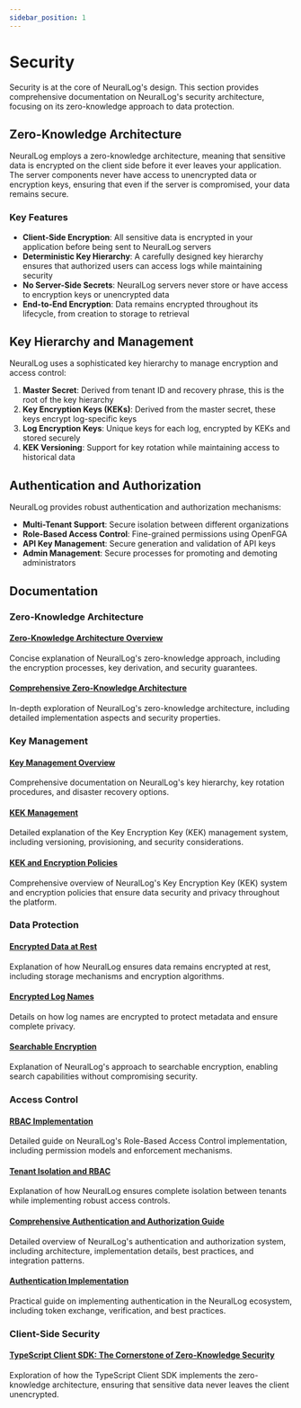 ```yaml
---
sidebar_position: 1
---
```


# Security

Security is at the core of NeuralLog's design. This section provides comprehensive documentation on NeuralLog's security architecture, focusing on its zero-knowledge approach to data protection.

## Zero-Knowledge Architecture

NeuralLog employs a zero-knowledge architecture, meaning that sensitive data is encrypted on the client side before it ever leaves your application. The server components never have access to unencrypted data or encryption keys, ensuring that even if the server is compromised, your data remains secure.

### Key Features

- **Client-Side Encryption**: All sensitive data is encrypted in your application before being sent to NeuralLog servers
- **Deterministic Key Hierarchy**: A carefully designed key hierarchy ensures that authorized users can access logs while maintaining security
- **No Server-Side Secrets**: NeuralLog servers never store or have access to encryption keys or unencrypted data
- **End-to-End Encryption**: Data remains encrypted throughout its lifecycle, from creation to storage to retrieval

## Key Hierarchy and Management

NeuralLog uses a sophisticated key hierarchy to manage encryption and access control:

1. **Master Secret**: Derived from tenant ID and recovery phrase, this is the root of the key hierarchy
2. **Key Encryption Keys (KEKs)**: Derived from the master secret, these keys encrypt log-specific keys
3. **Log Encryption Keys**: Unique keys for each log, encrypted by KEKs and stored securely
4. **KEK Versioning**: Support for key rotation while maintaining access to historical data

## Authentication and Authorization

NeuralLog provides robust authentication and authorization mechanisms:

- **Multi-Tenant Support**: Secure isolation between different organizations
- **Role-Based Access Control**: Fine-grained permissions using OpenFGA
- **API Key Management**: Secure generation and validation of API keys
- **Admin Management**: Secure processes for promoting and demoting administrators

## Documentation

### Zero-Knowledge Architecture

#### [Zero-Knowledge Architecture Overview](./zero-knowledge-architecture.md)
Concise explanation of NeuralLog's zero-knowledge approach, including the encryption processes, key derivation, and security guarantees.

#### [Comprehensive Zero-Knowledge Architecture](./zero-knowledge-architecture-comprehensive.md)
In-depth exploration of NeuralLog's zero-knowledge architecture, including detailed implementation aspects and security properties.

### Key Management

#### [Key Management Overview](./key-management.md)
Comprehensive documentation on NeuralLog's key hierarchy, key rotation procedures, and disaster recovery options.

#### [KEK Management](./kek-management.md)
Detailed explanation of the Key Encryption Key (KEK) management system, including versioning, provisioning, and security considerations.

#### [KEK and Encryption Policies](../architecture/kek-encryption-policies.md)
Comprehensive overview of NeuralLog's Key Encryption Key (KEK) system and encryption policies that ensure data security and privacy throughout the platform.

### Data Protection

#### [Encrypted Data at Rest](./encrypted-data-at-rest.md)
Explanation of how NeuralLog ensures data remains encrypted at rest, including storage mechanisms and encryption algorithms.

#### [Encrypted Log Names](./encrypted-log-names.md)
Details on how log names are encrypted to protect metadata and ensure complete privacy.

#### [Searchable Encryption](./searchable-encryption.md)
Explanation of NeuralLog's approach to searchable encryption, enabling search capabilities without compromising security.

### Access Control

#### [RBAC Implementation](./rbac-implementation.md)
Detailed guide on NeuralLog's Role-Based Access Control implementation, including permission models and enforcement mechanisms.

#### [Tenant Isolation and RBAC](./tenant-isolation-rbac.md)
Explanation of how NeuralLog ensures complete isolation between tenants while implementing robust access controls.

#### [Comprehensive Authentication and Authorization Guide](./comprehensive-auth-guide.md)
Detailed overview of NeuralLog's authentication and authorization system, including architecture, implementation details, best practices, and integration patterns.

#### [Authentication Implementation](./authentication-implementation.md)
Practical guide on implementing authentication in the NeuralLog ecosystem, including token exchange, verification, and best practices.

### Client-Side Security

#### [TypeScript Client SDK: The Cornerstone of Zero-Knowledge Security](../architecture/typescript-client-sdk-cornerstone.md)
Exploration of how the TypeScript Client SDK implements the zero-knowledge architecture, ensuring that sensitive data never leaves the client unencrypted.